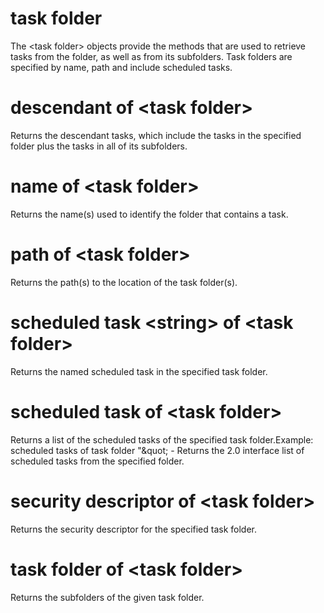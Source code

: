 # task folder

The &lt;task folder&gt; objects provide the methods that are used to retrieve tasks from the folder, as well as from its subfolders. Task folders are specified by name, path and include scheduled tasks.

# descendant of &lt;task folder&gt;

Returns the descendant tasks, which include the tasks in the specified folder plus the tasks in all of its subfolders.

# name of &lt;task folder&gt;

Returns the name(s) used to identify the folder that contains a task.

# path of &lt;task folder&gt;

Returns the path(s) to the location of the task folder(s).

# scheduled task &lt;string&gt; of &lt;task folder&gt;

Returns the named scheduled task in the specified task folder.

# scheduled task of &lt;task folder&gt;

Returns a list of the scheduled tasks of the specified task folder.Example: scheduled tasks of task folder &quot;\&quot; - Returns the 2.0 interface list of scheduled tasks from the specified folder.

# security descriptor of &lt;task folder&gt;

Returns the security descriptor for the specified task folder.

# task folder of &lt;task folder&gt;

Returns the subfolders of the given task folder.
